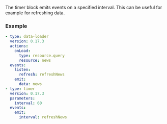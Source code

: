 The timer block emits events on a specified interval. This can be useful for example for refreshing
data.

### Example

```yaml
- type: data-loader
  version: 0.17.3
  actions:
    onLoad:
      type: resource.query
      resource: news
  events:
    listen:
      refresh: refreshNews
    emit:
      data: news
- type: timer
  version: 0.17.3
  parameters:
    interval: 60
  events:
    emit:
      interval: refreshNews
```
